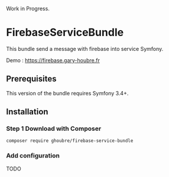 Work in Progress. 

# FirebaseServiceBundle

This bundle send a message with firebase into service Symfony.

Demo : https://firebase.gary-houbre.fr

## Prerequisites

This version of the bundle requires Symfony 3.4+.

## Installation

### Step 1 Download with Composer
```
composer require ghoubre/firebase-service-bundle
```

### Add configuration

TODO

